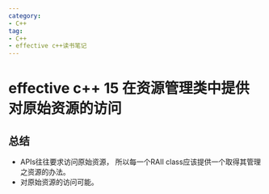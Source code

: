 ```yaml
---
category: 
- C++
tag:
- C++
- effective c++读书笔记
---
```


# effective c++ 15 在资源管理类中提供对原始资源的访问


## 总结
- APIs往往要求访问原始资源， 所以每一个RAII class应该提供一个取得其管理之资源的办法。
- 对原始资源的访问可能。
